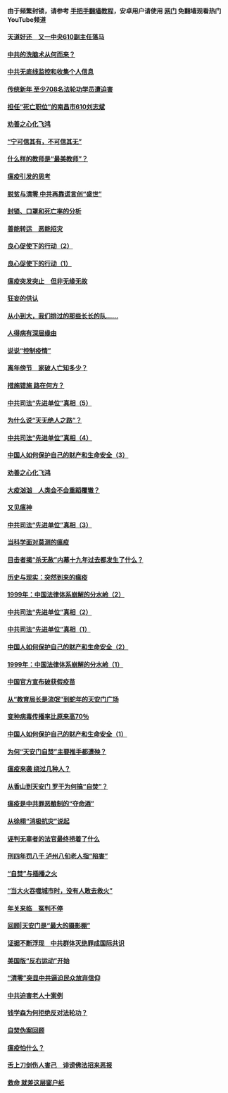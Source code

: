 #### 由于频繁封锁，请参考 [手把手翻墙教程](https://github.com/gfw-breaker/guides/wiki/)，安卓用户请使用 [网门](https://github.com/gfw-breaker/nogfw/blob/master/dl.md?t=03170100) 免翻墙观看热门YouTube频道 

#### [天道好还　又一中央610副主任落马](../pages/19/422155.md?t=03170100) 

#### [中共的洗脑术从何而来？](../pages/19/422154.md?t=03170100) 

#### [中共无底线监控和收集个人信息](../pages/19/422039.md?t=03170100) 

#### [传统新年 至少708名法轮功学员遭迫害](../pages/19/421946.md?t=03170100) 

#### [担任“死亡职位”的南昌市610刘志斌](../pages/19/421957.md?t=03170100) 

#### [劝善之心化飞鸿](../pages/19/421164.md?t=03170100) 

#### [“宁可信其有，不可信其无”](../pages/19/421691.md?t=03170100) 

#### [什么样的教师是“最美教师”？](../pages/19/421755.md?t=03170100) 

#### [瘟疫引发的思考](../pages/19/421594.md?t=03170100) 

#### [脱贫与清零 中共再靠谎言创“盛世”](../pages/19/421590.md?t=03170100) 

#### [封锁、口罩和死亡率的分析](../pages/19/421495.md?t=03170100) 

#### [善能转运　恶能招灾](../pages/19/421334.md?t=03170100) 

#### [良心促使下的行动（2）](../pages/19/421361.md?t=03170100) 

#### [良心促使下的行动（1）](../pages/19/421302.md?t=03170100) 

#### [瘟疫突发突止　但非无缘无故](../pages/19/421281.md?t=03170100) 

#### [狂妄的供认](../pages/19/421199.md?t=03170100) 

#### [从小到大，我们排过的那些长长的队……](../pages/19/421243.md?t=03170100) 

#### [人得病有深层缘由](../pages/19/420864.md?t=03170100) 

#### [说说“控制疫情”](../pages/19/420831.md?t=03170100) 

#### [离年傍节　家破人亡知多少？](../pages/19/420563.md?t=03170100) 

#### [措施错施  路在何方？](../pages/19/420076.md?t=03170100) 

#### [中共司法“先进单位”真相（5）](../pages/19/419453.md?t=03170100) 

#### [为什么说“天无绝人之路”？](../pages/19/419618.md?t=03170100) 

#### [中共司法“先进单位”真相（4）](../pages/19/419452.md?t=03170100) 

#### [中国人如何保护自己的财产和生命安全（3）](../pages/19/419405.md?t=03170100) 

#### [劝善之心化飞鸿](../pages/19/418758.md?t=03170100) 

#### [大疫汹汹　人类会不会重蹈覆辙？](../pages/19/419691.md?t=03170100) 

#### [又见瘟神](../pages/19/419225.md?t=03170100) 

#### [中共司法“先进单位”真相（3）](../pages/19/419451.md?t=03170100) 

#### [当科学面对莫测的瘟疫](../pages/19/419625.md?t=03170100) 

#### [目击者揭“杀无赦”内幕十九年过去都发生了什么？](../pages/19/419617.md?t=03170100) 

#### [历史与现实：突然到来的瘟疫](../pages/19/419619.md?t=03170100) 

#### [1999年：中国法律体系崩解的分水岭（2）](../pages/19/419455.md?t=03170100) 

#### [中共司法“先进单位”真相（2）](../pages/19/419450.md?t=03170100) 

#### [中共司法“先进单位”真相（1）](../pages/19/419449.md?t=03170100) 

#### [中国人如何保护自己的财产和生命安全（2）](../pages/19/419404.md?t=03170100) 

#### [1999年：中国法律体系崩解的分水岭（1）](../pages/19/419454.md?t=03170100) 

#### [中国官方宣布破获假疫苗](../pages/19/419504.md?t=03170100) 

#### [从“教育局长是流氓”到蛇年的天安门广场](../pages/19/419470.md?t=03170100) 

#### [变种病毒传播率比原来高70％](../pages/19/419456.md?t=03170100) 

#### [中国人如何保护自己的财产和生命安全（1）](../pages/19/419403.md?t=03170100) 

#### [为何“天安门自焚”主要推手都遭殃？](../pages/19/419348.md?t=03170100) 

#### [瘟疫来袭 绕过几种人？](../pages/19/419349.md?t=03170100) 

#### [从香山到天安门 罗干为何搞“自焚”？](../pages/19/419270.md?t=03170100) 

#### [瘟疫是中共罪恶酿制的“夺命酒”](../pages/19/419223.md?t=03170100) 

#### [从徐栩“消极抗灾”说起](../pages/19/419224.md?t=03170100) 

#### [诬判无辜者的法官最终捞着了什么](../pages/19/419268.md?t=03170100) 

#### [刑四年罚八千 泸州八旬老人指“陷害”](../pages/19/419232.md?t=03170100) 

#### [“自焚”与插播之火](../pages/19/419226.md?t=03170100) 

#### [“当大火吞噬城市时，没有人敢去救火”](../pages/19/419077.md?t=03170100) 

#### [年关来临　冤判不停](../pages/19/419093.md?t=03170100) 

#### [回顾|天安门是“最大的摄影棚”](../pages/19/380866.md?t=03170100) 

#### [证据不断浮现　中共群体灭绝罪成国际共识](../pages/19/419031.md?t=03170100) 

#### [美国版“反右运动”开始](../pages/19/419030.md?t=03170100) 

#### [“清零”突显中共逼迫民众放弃信仰](../pages/19/418995.md?t=03170100) 

#### [中共迫害老人十案例](../pages/19/418831.md?t=03170100) 

#### [钱学森为何拒绝反对法轮功？](../pages/19/418905.md?t=03170100) 

#### [自焚伪案回顾](../pages/19/418799.md?t=03170100) 

#### [瘟疫怕什么？](../pages/19/418800.md?t=03170100) 

#### [舌上刀剑伤人害己　诽谤佛法招来恶报](../pages/19/418731.md?t=03170100) 

#### [救命 就差这层窗户纸](../pages/19/418706.md?t=03170100) 

